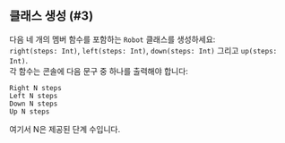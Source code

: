 ## 클래스 생성 (#3)

다음 네 개의 멤버 함수를 포함하는 `Robot` 클래스를 생성하세요:  
`right(steps: Int)`, `left(steps: Int)`, `down(steps: Int)` 그리고 `up(steps: Int)`.  
각 함수는 콘솔에 다음 문구 중 하나를 출력해야 합니다:

```text
Right N steps
Left N steps
Down N steps
Up N steps
```

여기서 N은 제공된 단계 수입니다.